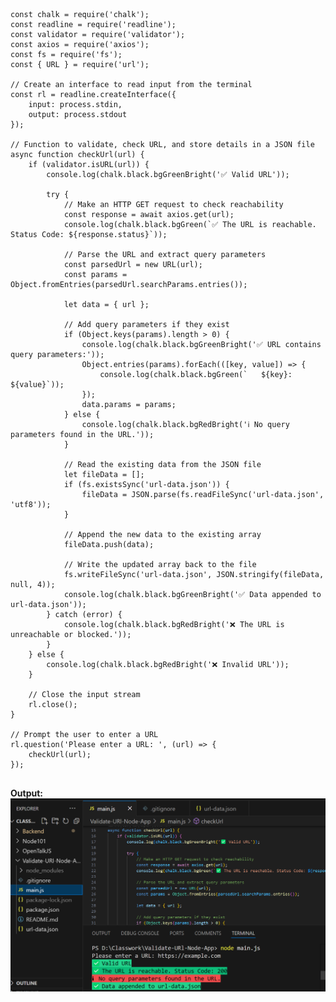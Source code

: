 <pre>
<code>
const chalk = require('chalk');
const readline = require('readline');
const validator = require('validator');
const axios = require('axios');
const fs = require('fs');
const { URL } = require('url');

// Create an interface to read input from the terminal
const rl = readline.createInterface({
    input: process.stdin,
    output: process.stdout
});

// Function to validate, check URL, and store details in a JSON file
async function checkUrl(url) {
    if (validator.isURL(url)) {
        console.log(chalk.black.bgGreenBright('✅ Valid URL'));

        try {
            // Make an HTTP GET request to check reachability
            const response = await axios.get(url);
            console.log(chalk.black.bgGreen(`✅ The URL is reachable. Status Code: ${response.status}`));

            // Parse the URL and extract query parameters
            const parsedUrl = new URL(url);
            const params = Object.fromEntries(parsedUrl.searchParams.entries());

            let data = { url };

            // Add query parameters if they exist
            if (Object.keys(params).length > 0) {
                console.log(chalk.black.bgGreenBright('✅ URL contains query parameters:'));
                Object.entries(params).forEach(([key, value]) => {
                    console.log(chalk.black.bgGreen(`   ${key}: ${value}`));
                });
                data.params = params;
            } else {
                console.log(chalk.black.bgRedBright('ℹ️ No query parameters found in the URL.'));
            }

            // Read the existing data from the JSON file
            let fileData = [];
            if (fs.existsSync('url-data.json')) {
                fileData = JSON.parse(fs.readFileSync('url-data.json', 'utf8'));
            }

            // Append the new data to the existing array
            fileData.push(data);

            // Write the updated array back to the file
            fs.writeFileSync('url-data.json', JSON.stringify(fileData, null, 4));
            console.log(chalk.black.bgGreenBright('✅ Data appended to url-data.json'));
        } catch (error) {
            console.log(chalk.black.bgRedBright('❌ The URL is unreachable or blocked.'));
        }
    } else {
        console.log(chalk.black.bgRedBright('❌ Invalid URL'));
    }

    // Close the input stream
    rl.close();
}

// Prompt the user to enter a URL
rl.question('Please enter a URL: ', (url) => {
    checkUrl(url);
});
</code>
</pre>

**Output:**  
![ Output](url.png)